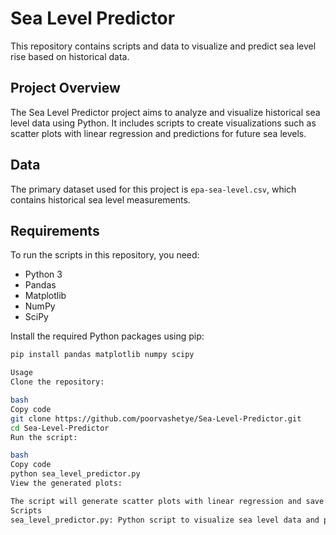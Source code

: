 # Sea Level Predictor

This repository contains scripts and data to visualize and predict sea level rise based on historical data.

## Project Overview

The Sea Level Predictor project aims to analyze and visualize historical sea level data using Python. It includes scripts to create visualizations such as scatter plots with linear regression and predictions for future sea levels.

## Data

The primary dataset used for this project is `epa-sea-level.csv`, which contains historical sea level measurements.

## Requirements

To run the scripts in this repository, you need:
- Python 3
- Pandas
- Matplotlib
- NumPy
- SciPy

Install the required Python packages using pip:

```bash
pip install pandas matplotlib numpy scipy

Usage
Clone the repository:

bash
Copy code
git clone https://github.com/poorvashetye/Sea-Level-Predictor.git
cd Sea-Level-Predictor
Run the script:

bash
Copy code
python sea_level_predictor.py
View the generated plots:

The script will generate scatter plots with linear regression and save them as sea_level_plot.png.
Scripts
sea_level_predictor.py: Python script to visualize sea level data and predict future sea levels using linear regression.
